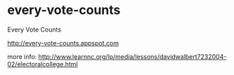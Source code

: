 every-vote-counts
=================

Every Vote Counts

http://every-vote-counts.appspot.com

more info: http://www.learnnc.org/lp/media/lessons/davidwalbert7232004-02/electoralcollege.html